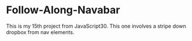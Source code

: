 # Follow-Along-Navabar
This is my 15th project from JavaScript30. This one involves a stripe down dropbox from nav elements.
